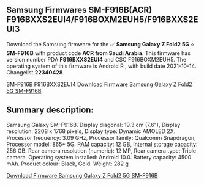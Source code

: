 <h2>Samsung Firmwares SM-F916B(ACR) F916BXXS2EUI4/F916BOXM2EUH5/F916BXXS2EUI3</h2>
Download the Samsung firmware for the ✅ <strong>Samsung Galaxy Z Fold2 5G </strong> ⭐ <strong>SM-F916B</strong> with product code <strong>ACR</strong> <strong> from Saudi Arabia</strong>. This firmware has version number PDA <strong>F916BXXS2EUI4</strong> and CSC F916BOXM2EUH5. The operating system of this firmware is Android R , with build date 2021-10-14. Changelist <strong>22340428</strong>.


[SM-F916B](https://samfirm.shop/samsung/model/SM-F916B)
[F916BXXS2EUI4](https://samfirm.shop/samsung/pda/F916BXXS2EUI4)
[Download Firmware Samsung Galaxy Z Fold2 5G SM-F916B](https://samfirm.shop/samsung/firmware/464931)
<h2>Summary description:</h2>
<p>Samsung Galaxy SM-F916B. Display diagonal: 19.3 cm (7.6"), Display resolution: 2208 x 1768 pixels, Display type: Dynamic AMOLED 2X. Processor frequency: 3.09 GHz, Processor family: Qualcomm Snapdragon, Processor model: 865+ 5G. RAM capacity: 12 GB, Internal storage capacity: 256 GB. Rear camera resolution (numeric): 12 MP, Rear camera type: Triple camera. Operating system installed: Android 10.0. Battery capacity: 4500 mAh. Product colour: Black, Gold. Weight: 282 g</p>


[Download Firmware Samsung Galaxy Z Fold2 5G SM-F916B](https://samfirm.shop/samsung/firmware/464931)
